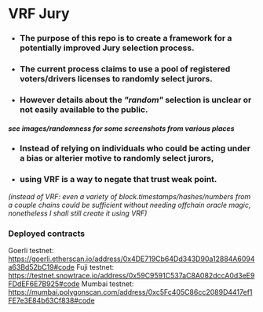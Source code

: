 # VRF Jury

- ### The purpose of this repo is to create a framework for a potentially **improved Jury selection process.**

- ### The current process claims to use a pool of registered voters/drivers licenses to randomly select jurors.

- ### However details about the _"random"_ selection is unclear or not easily available to the public.

#### _see images/randomness for some screenshots from various places_

- ### Instead of relying on individuals who could be acting under a bias or alterier motive to randomly select jurors,

- ### using VRF is a way to negate that trust weak point.

_(instead of VRF: even a variety of block.timestamps/hashes/numbers from a couple chains could be sufficient without needing offchain oracle magic, nonetheless I shall still create it using VRF)_

### Deployed contracts

Goerli testnet: https://goerli.etherscan.io/address/0x4DE719Cb64Dd343D90a12884A6094a63Bd52bC19#code
Fuji testnet: https://testnet.snowtrace.io/address/0x59C9591C537aC8A082dccA0d3eE9FDdEF6E7B925#code
Mumbai testnet: https://mumbai.polygonscan.com/address/0xc5Fc405C86cc2089D4417ef1FE7e3E84b63Cf838#code
